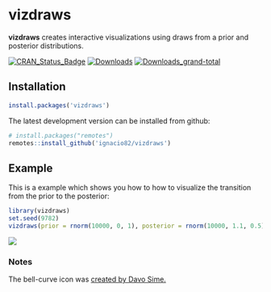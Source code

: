 <!-- README.md is generated from README.Rmd. Please edit that file -->

vizdraws
========

**vizdraws** creates interactive visualizations using draws from a prior
and posterior distributions.

[![CRAN\_Status\_Badge](https://www.r-pkg.org/badges/version/vizdraws?color=blue)](https://cran.rstudio.com/web/packages/vizdraws/index.html)
[![Downloads](https://cranlogs.r-pkg.org/badges/vizdraws?color=blue)](https://cran.rstudio.com/web/packages/vizdraws/index.html)
[![Downloads\_grand-total](https://cranlogs.r-pkg.org/badges/grand-total/vizdraws?color=blue)](https://cran.rstudio.com/web/packages/vizdraws/index.html)

Installation
------------

``` r
install.packages('vizdraws')
```

The latest development version can be installed from github:

``` r
# install.packages("remotes")
remotes::install_github('ignacio82/vizdraws')
```

Example
-------

This is a example which shows you how to how to visualize the transition
from the prior to the posterior:

``` r
library(vizdraws)
set.seed(9782)
vizdraws(prior = rnorm(10000, 0, 1), posterior = rnorm(10000, 1.1, 0.5), MME = 0.5, threshold = 0.8)
```

![](https://ignacio.martinez.fyi/Posterior.gif)

### Notes

The bell-curve icon was [created by Davo
Sime.](https://thenounproject.com/term/bell-curve/614251/)
